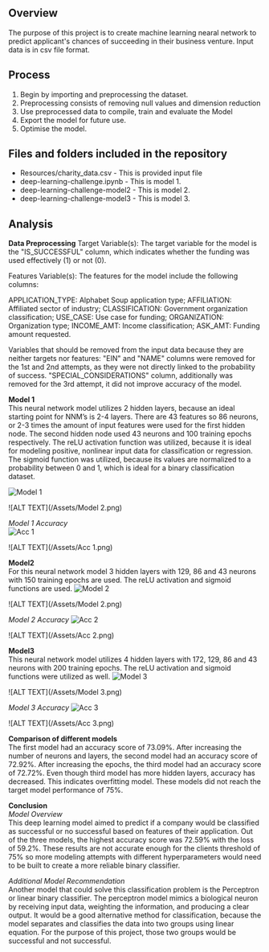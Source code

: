 ## Overview

The purpose of this project is to create machine learning nearal network to predict applicant's chances of succeeding in their business venture. Input data is in csv file format. 

## Process
1. Begin by importing and preprocessing the dataset.
2. Preprocessing consists of removing null values and dimension reduction
3. Use preprocessed data to compile, train and evaluate the Model
4. Export the model for future use.
5. Optimise the model.

## Files and folders included in the repository  
- Resources/charity_data.csv      - This is provided input file
- deep-learning-challenge.ipynb   - This is model 1.
- deep-learning-challenge-model2  - This is model 2.
- deep-learning-challenge-model3  - This is model 3.


## Analysis
**Data Preprocessing**
Target Variable(s): The target variable for the model is the "IS_SUCCESSFUL" column, which indicates whether the funding was used effectively (1) or not (0).

Features Variable(s): The features for the model include the following columns:

APPLICATION_TYPE: Alphabet Soup application type;
AFFILIATION: Affiliated sector of industry;
CLASSIFICATION: Government organization classification;
USE_CASE: Use case for funding;
ORGANIZATION: Organization type;
INCOME_AMT: Income classification;
ASK_AMT: Funding amount requested.

Variables that should be removed from the input data because they are neither targets nor features:
"EIN" and "NAME" columns were removed for the 1st and 2nd attempts, as they were not directly linked to the probability of success. 
"SPECIAL_CONSIDERATIONS" column, additionally was removed for the 3rd attempt, it did not improve accuracy of the model.

**Model 1**  
This neural network model utilizes 2 hidden layers, because an ideal starting point for NNM’s is 2-4 layers. 
There are 43 features so 86 neurons, or 2-3 times the amount of input features were used for the first hidden node. 
The second hidden node used 43 neurons and 100 training epochs respectively. The reLU activation function was utilized, 
because it is ideal for modeling positive, nonlinear input data for classification or regression. 
The sigmoid function was utilized, because its values are normalized to a probability between 0 and 1, 
which is ideal for a binary classification dataset.

![Model 1](https://github.com/Leena-680/deep-learning-challenge/assets/10916160/0863b0f4-2f2f-4e31-b28c-da23e3026a14)

![ALT TEXT](/Assets/Model 2.png)

*Model 1 Accuracy*  
![Acc 1](https://github.com/Leena-680/deep-learning-challenge/assets/10916160/ac92b429-d71b-4047-b817-9240986e1545)

![ALT TEXT](/Assets/Acc 1.png)  

**Model2**  
For this neural network model 3 hidden layers with 129, 86 and 43 neurons with 150 training epochs are used. 
The reLU activation and sigmoid functions are used.
![Model 2](https://github.com/Leena-680/deep-learning-challenge/assets/10916160/b2953ac5-63f7-48d5-880a-da772c8820e8)

![ALT TEXT](/Assets/Model 2.png)   

*Model 2 Accuracy*
![Acc 2](https://github.com/Leena-680/deep-learning-challenge/assets/10916160/bf663ff1-46d3-4e85-8e63-9029ef0591e6)

![ALT TEXT](/Assets/Acc 2.png)


**Model3**  
This neural network model utilizes 4 hidden layers with 172, 129, 86 and 43 neurons with 200 training epochs. 
The reLU activation and sigmoid functions were utilized as well.
![Model 3](https://github.com/Leena-680/deep-learning-challenge/assets/10916160/e5dc4d02-ed27-49a7-a4b7-0b2450080461)

![ALT TEXT](/Assets/Model 3.png)   

*Model 3 Accuracy*
![Acc 3](https://github.com/Leena-680/deep-learning-challenge/assets/10916160/661b262d-7abc-4503-b5a0-a69e6822299c)

![ALT TEXT](/Assets/Acc 3.png)


**Comparison of different models**  
The first model had an accuracy score of 73.09%. After increasing the number of neurons and layers, the second model 
had an accuracy score of 72.92%. After increasing the epochs, the third model had an accuracy score of 72.72%. 
Even though third model has more hidden layers, accuracy has decreased. This indicates overfitting model.
These models did not reach the target model performance of 75%.


**Conclusion**  
*Model Overview*  
This deep learning model aimed to predict if a company would be classified as successful or no successful based 
on features of their application. Out of the three models, the highest accuracy score was 72.59% with the loss of 59.2%. 
These results are not accurate enough for the clients threshold of 75% so more modeling attempts with different 
hyperparameters would need to be built to create a more reliable binary classifier.

*Additional Model Recommendation*  
Another model that could solve this classification problem is the Perceptron or linear binary classifier. 
The perceptron model mimics a biological neuron by receiving input data, weighting the information, 
and producing a clear output. It would be a good alternative method for classification, 
because the model separates and classifies the data into two groups using linear equation. 
For the purpose of this project, those two groups would be successful and not successful.




